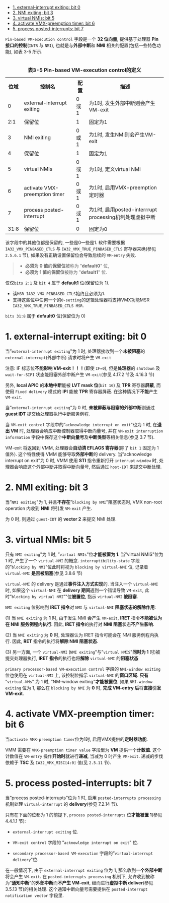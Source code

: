 
<!-- @import "[TOC]" {cmd="toc" depthFrom=1 depthTo=6 orderedList=false} -->

<!-- code_chunk_output -->

- [1. external-interrupt exiting: bit 0](#1-external-interrupt-exiting-bit-0)
- [2. NMI exiting: bit 3](#2-nmi-exiting-bit-3)
- [3. virtual NMIs: bit 5](#3-virtual-nmis-bit-5)
- [4. activate VMX-preemption timer: bit 6](#4-activate-vmx-preemption-timer-bit-6)
- [5. process posted-interrupts: bit 7](#5-process-posted-interrupts-bit-7)

<!-- /code_chunk_output -->

`Pin-based VM-execution control` 字段是一个 **32 位向量**, 提供基于处理器 **Pin 接口的控制**(`INTR` 与 `NMI`), 也就是与**外部中断**和 **NMI** 相关的配置(包括一些特色功能), 如表 3-5 所示. 

<table>
 <caption><br><b>表3-5 Pin-based VM-execution control的定义</b></br></caption>
  <tr>
    <th>位域</th>
    <th>控制名</th>
    <th>配置</th>
    <th>描述</th>
  </tr>
  <tr>
    <td>0</td>
    <td>external-interrupt exiting</td>
    <td>0或1</td>
    <td>为1时, 发生外部中断则会产生VM-exit</td>
  </tr>
  <tr>
    <td>2:1</td>
    <td>保留位</td>
    <td>1</td>
    <td>固定为1</td>
  </tr>
  <tr>
    <td>3</td>
    <td>NMI exiting</td>
    <td>0或1</td>
    <td>为1时, 发生NMI则会产生VM-exit</td>
  </tr>
  <tr>
    <td>4</td>
    <td>保留位</td>
    <td>1</td>
    <td>固定为1</td>
  </tr>
  <tr>
    <td>5</td>
    <td>virtual NMIs</td>
    <td>0或1</td>
    <td>为1时, 定义virtual NMI</td>
  </tr>
  <tr>
    <td>6</td>
    <td>activate VMX-preemption timer</td>
    <td>0或1</td>
    <td>为1时, 启用VMX-preemption定时器</td>
  </tr>
  <tr>
    <td>7</td>
    <td>process posted-interrupt</td>
    <td>0或1</td>
    <td>为1时, 启用posted-interrrupt processing机制处理虚拟中断</td>
  </tr>
  <tr>
    <td>31:8</td>
    <td>保留位</td>
    <td>0</td>
    <td>固定为0</td>
  </tr>
</table>

该字段中的其他位都是保留的, 一些是0一些是1. 软件需要根据 `IA32_VMX_PINBASED_CTLS` 与 `IA32_VMX_TRUE_PINBASED_CTLS` 寄存器来确(参见 `2.5.6.1` 节), 如果没有正确设置保留位会导致后续的 `VM-entry` 失败.

> * **必须为 0 值**的**保留位**被称为 ”**default0**" 位, 
> * **必须为 1 值**的**保留位**被称为 "**default1**" 位. 

仅仅`bits 2:1` 及 `bit 4` 属于 **default1** 位(保留位为 1). 

* 读`MSR IA32_VMX_PINBASED_CTLS`始终且必须为1. 
* 支持这些位中任何一个的`0-setting`的逻辑处理器将支持VMX功能MSR `IA32_VMX_TRUE_PINBASED_CTLS MSR`.

`bits 31:8` 属于 **default0** 位(保留位为 0)

# 1. external-interrupt exiting: bit 0

当”`external-interrupt exiting`"为 1 时, 处理器接收到一个**未被阻塞**的 `external-interrupt`(外部中断) 请求时将产生 `VM-exit`

注意: IF 标志位**不能影响 VM-exit！！！**(即使 `IF=0`), 但是**处理器**的 `shutdown` 及 `wait-for-SIPI` 状态能阻塞外部中断产生 `VM-exit`(参见 4.17.2 节及 4.16.3 节)

另外, **local APIC** 的**本地中断**能被 **LVT mask 位**(`bit 16`) 及 **TPR** 寄存器**屏蔽**, 而使用 `Fixed delivery` 模式的 **IPI** 能被 **TPR** 寄存器屏蔽. 在这种情况下**不能**产生 `VM-exit`. 

当”`external-interrupt exiting`"为 0 时, **未被屏蔽与阻塞的外部中断**则通过 **guest IDT** 提交给处理器执行中断服务例程. 

当 `VM-exit control` 字段中的”`acknowledge interrupt on exit`"也为 1 时, 在**退出 VM** 时, 处理器会响应中断控制器取得中断向量号, 并在 `VM-exit interruption information` 字段中保存这个**中断向量号**及**中断类型**等相关信息(参见 3.7 节). 

VM-exit 将返回到 VMM, 处理器会**自动清 EFLAGS 寄存器**(除了 `bit 1` 固定为 1 值外). 这个特性使得 VMM 能够夺取**外部中断**的 delivery. 当”acknowledge interrupt on exit"为 0 时, VMM 使用 **STI** 指令重新打开 `interrupt-window` 时, 处理器会响应这个外部中断并取得中断向量号, 然后通过 `host-IDT` 来提交中断处理. 

# 2. NMI exiting: bit 3

当”`NMI exiting`"为 1, 并且**不存在**”`blocking by NMI`"阻塞状态时, VMX non-root operation 内收到 **NMI** 将引发 `VM-exit` 产生. 

为 0 时, 则通过 `guest-IDT` 的 **vector 2** 来提交 NMI 处理. 

# 3. virtual NMIs: bit 5

只有 `NMI exiting`"为 **1** 时, ”`virtual NMIs`"位**才能被置为 1**. 当”virtual NMIS"位为 1 时, 产生了一个 `virtual-NMI` 的概念. `interruptibility-state` 字段的”`blocking by NMI`"位此时将视为 `blocking by virtual-NMI` 位, 记录着 `virtual-NMI` **是否被阻塞**(参见 3.8.6 节)

`virtual-NMI` 的 delivery 是通过**事件注入方式实现**的. 当注入一个 `virtual-NMI` 时, 如果这个 `virtual-NMI` 在 **delivery 期间**遇到一个错误导致 `VM-exit`, 此时”`blocking by virtual NMI`”"位**被置位**, 指示 `virtual-NMI` **被阻塞**. 

`NMI exiting` 位影响到 **IRET 指令**对 `NMI` 与 `virtual-NMI` **阻塞状态的解除作用**:

(1) 当 `NMI exiting` 为 **1** 时, 由于发生 NMI 会产生 `VM-exit`, **IRET** 指令**不能被认为在 NMI 服务例程内执行**. 因此, **IRET 指令**的执行对 **NMI 阻塞**状态**不产生影响**. 

(2) 当 `NMI exiting` 为 **0** 时, 处理器认为 IRET 指令可能会在 NMI 服务例程内执行. 因此, **RET** 指令的执行将**解除 NMI 阻塞状态**. 

(3) 另一方面, 一个 `virtual-NMI` (`NMI exiting`"与”`virtual NMIS`"**同时为 1** 时)被提交处理器执行, **IRET 指令**的执行也将**解除** `virtual-NMI` 的**阻塞状态**

`primary processor-based VM-execution control` 字段的 `NMI-window exiting` 位也使用在 `virtual-NMI` 上, 该控制位指示 `virtual-NMI` 的**窗口区域**. **只有** ”`virtual-NMs`" 为 1 时, ”NM-window exiting"**才能被置位**. 如果 `NMI-window exiting` 位为 1, 那么在 `blocking by NMI` 为 **0** 时, **完成 VM-entry 后**将**直接引发 VM-exit**.

# 4. activate VMX-preemption timer: bit 6

当`activate VMX-preemption timer`位为1时, 启用VMX提供的**定时器功能**. 

VMM 需要在 `VMX-preemption timer value` 字段里为 **VM** 提供一个**计数值**. 这个计数值在 `VM-entry` 操作**开始时**就进行**递减**, 当减为 0 时产生 `VM-exit`. 递减的步伐依赖于 **TSC** 及 `IA32_VMX_MISC[4:0]` 值(见 `2.5.11` 节). 

# 5. process posted-interrupts: bit 7

当”process posted-interrupts”位为 1 时, 启用 `posted-interrupts processing` 机制处理 `virtual-interrupt` 的 **delivery**(参见 7.2.14 节). 

只有在下面的位都为 1 的前提下, `process posted-interrupts` 位**才能被置 1**(参见 4.4.1.1 节):

* `external-interrupt exiting` 位. 

* `VM-exit control` 字段的 ”`acknowledge interrupt on exit`" 位. 

* `secondary processor-based VM-execution` 字段的”`virtual-interrupt delivery`"位. 

在一般情况下, 由于 `external-interrupt exiting` 位为 1, 那么收到**一个外部中断**将会产生 `VM-exit`. 在 `posted-interrupts processing` 机制下, 允许收到被称为”**通知中断**"的**外部中断**而**不产生 VM-exit**, 继而进行**虚拟中断 deliver**(参见 3.5.13 节)的相关处理. 这个通知中断向量号需要提供在 `posted-interrupt notification vector` 字段里.